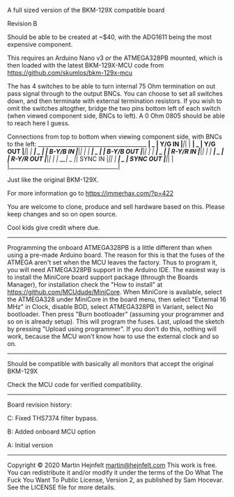 A full sized version of the BKM-129X compatible board

Revision B

Should be able to be created at ~$40, with the ADG1611 being the most expensive component.

This requires an Arduino Nano v3 *or* the ATMEGA328PB mounted, which is then loaded with the
latest BKM-129X-MCU code from https://github.com/skumlos/bkm-129x-mcu

The has 4 switches to be able to turn internal 75 Ohm termination on out pass signal through to the output BNCs. You 
can choose to set all switches down, and then terminate with external termination resistors. If you wish to omit the
switches altogther, bridge the two pins bottom left of each switch (when viewed component side, BNCs to left). 
A 0 Ohm 0805 should be able to reach here I guess.

Connections from top to bottom when viewing component side, with BNCs to the left:
               _______________________________________
            __| _                                     |
Y/G IN     |___|_|                                    |
            __| _                                     |
Y/G OUT    |___|_|                                   _|
            __| _                                   | |
B-Y/B IN   |___|_|                                  | |
            __| _                                   | |
B-Y/B OUT  |___|_|                                  | |
            __| _                                   | |
R-Y/R IN   |___|_|                                  | |
            __| _                                   | |
R-Y/R OUT  |___|_|                                  | |
            __| _                                   |_|
SYNC IN    |___|_|                                    |
            __| _                                     |
SYNC OUT   |___|_|                                    |
              |_______________________________________|

Just like the original BKM-129X.

For more information go to https://immerhax.com/?p=422

You are welcome to clone, produce and sell hardware based on this. Please keep changes and so on open source.

Cool kids give credit where due.

---------

Programming the onboard ATMEGA328PB is a little different than when using a pre-made Arduino board.
The reason for this is that the fuses of the ATMEGA aren't set when the MCU leaves the factory.
Thus to program it, you will need ATMEGA328PB support in the Arduino IDE. The easiest way is to
install the MiniCore board support package (through the Boards Manager), for installation
check the "How to install" at https://github.com/MCUdude/MiniCore.
When MiniCore is available,  select the ATMEGA328 under MiniCore in the board menu, then select
"External 16 MHz" in Clock, disable BOD, select ATMEGA328PB in Variant, select No bootloader.
Then press "Burn bootloader" (assuming your programmer and so on is already setup). This will
program the fuses. Last, upload the sketch by pressing "Upload using programmer". If you don't
do this, nothing will work, because the MCU won't know how to use the external clock and so on.


---------

Should be compatible with basically all monitors that accept the original BKM-129X

Check the MCU code for verified compatibility.

---------

Board revision history:

C: Fixed THS7374 filter bypass.

B: Added onboard MCU option

A: Initial version

---------

Copyright © 2020 Martin Hejnfelt <martin@hejnfelt.com>
This work is free. You can redistribute it and/or modify it under the
terms of the Do What The Fuck You Want To Public License, Version 2,
as published by Sam Hocevar. See the LICENSE file for more details.

